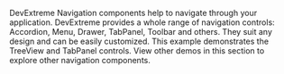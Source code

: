 DevExtreme Navigation components help to navigate through your application. DevExtreme provides a whole range of navigation controls: Accordion, Menu, Drawer, TabPanel, Toolbar and others. They suit any design and can be easily customized. This example demonstrates the TreeView and TabPanel controls. View other demos in this section to explore other navigation components.